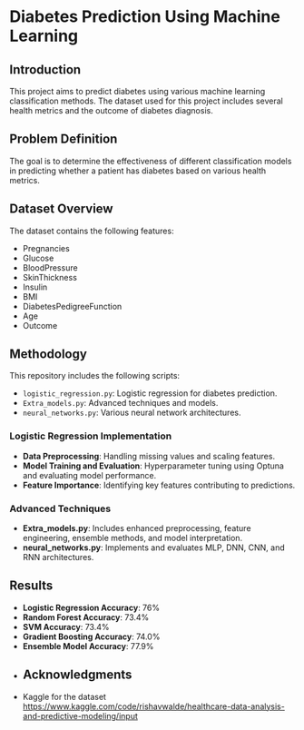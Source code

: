 # Diabetes Prediction Using Machine Learning

## Introduction
This project aims to predict diabetes using various machine learning classification methods. The dataset used for this project includes several health metrics and the outcome of diabetes diagnosis.

## Problem Definition
The goal is to determine the effectiveness of different classification models in predicting whether a patient has diabetes based on various health metrics.

## Dataset Overview
The dataset contains the following features:
- Pregnancies
- Glucose
- BloodPressure
- SkinThickness
- Insulin
- BMI
- DiabetesPedigreeFunction
- Age
- Outcome

## Methodology
This repository includes the following scripts:
- `logistic_regression.py`: Logistic regression for diabetes prediction.
- `Extra_models.py`: Advanced techniques and models.
- `neural_networks.py`: Various neural network architectures.

### Logistic Regression Implementation
- **Data Preprocessing**: Handling missing values and scaling features.
- **Model Training and Evaluation**: Hyperparameter tuning using Optuna and evaluating model performance.
- **Feature Importance**: Identifying key features contributing to predictions.

### Advanced Techniques
- **Extra_models.py**: Includes enhanced preprocessing, feature engineering, ensemble methods, and model interpretation.
- **neural_networks.py**: Implements and evaluates MLP, DNN, CNN, and RNN architectures.

## Results
- **Logistic Regression Accuracy**: 76%
- **Random Forest Accuracy**: 73.4%
- **SVM Accuracy**: 73.4%
- **Gradient Boosting Accuracy**: 74.0%
- **Ensemble Model Accuracy**: 77.9%
- ## Acknowledgments
- Kaggle for the dataset https://www.kaggle.com/code/rishavwalde/healthcare-data-analysis-and-predictive-modeling/input
